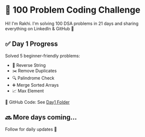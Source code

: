 # 💯 100 Problem Coding Challenge

Hi! I'm Rakhi. I'm solving 100 DSA problems in 21 days and sharing everything on LinkedIn & GitHub 🚀

## ✅ Day 1 Progress

Solved 5 beginner-friendly problems:
- 🔁 Reverse String
- ✂️ Remove Duplicates
- 🔍 Palindrome Check
- ➕ Merge Sorted Arrays
- 📈 Max Element

📌 GitHub Code: See [Day1 Folder](./Day1)

## 🔜 More days coming...
Follow for daily updates 💪
